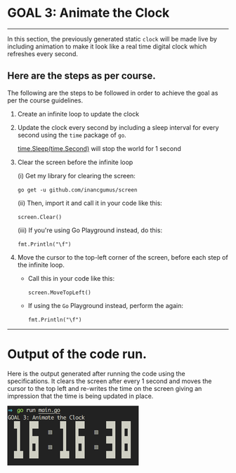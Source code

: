 # GOAL 3: Animate the Clock

---

In this section, the previously generated static `clock` will be made live by including animation to make it look like a real time digital clock which refreshes every second.

## Here are the steps as per course.

The following are the steps to be followed in order to achieve the goal as per the course guidelines.

1. Create an infinite loop to update the clock

2. Update the clock every second by including a sleep interval for every second using the `time` package of `go`.

   [time.Sleep(time.Second)](https://golang.org/pkg/time/#Sleep) will stop the world for 1 second

3. Clear the screen before the infinite loop

    (i) Get my library for clearing the screen:

    `go get -u github.com/inancgumus/screen`

    (ii) Then, import it and call it in your code like this:

    `screen.Clear()`

    (iii) If you're using Go Playground instead, do this:

    `fmt.Println("\f")`

 4. Move the cursor to the top-left corner of the screen, before each step of the infinite loop.

    * Call this in your code like this:

        `screen.MoveTopLeft()`

    * If using the `Go` Playground instead, perform the again:

        `fmt.Println("\f")`

---

# Output of the code run.

Here is the output generated after running the code using the specifications.
It clears the screen after every 1 second and moves the cursor to the top left and re-writes the time on the screen giving an impression that the time is being updated in place.

![alt text](output.png "Screenshot of the output from running.")